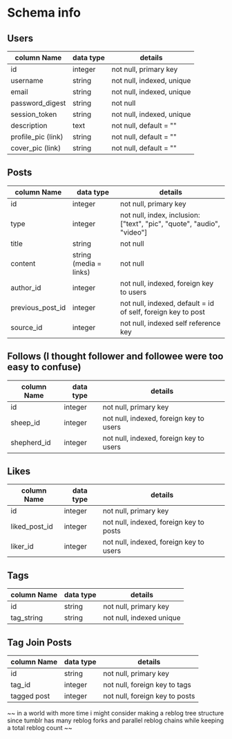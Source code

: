 # Schema info

## Users
column Name     | data type | details
----------------|-----------|---------------------------
id              | integer   | not null, primary key
username        | string    | not null, indexed, unique
email           | string    | not null, indexed, unique
password_digest | string    | not null
session_token   | string    | not null, indexed, unique
description     | text      | not null, default = ""
profile_pic (link)| string  | not null, default = ""
cover_pic (link)| string    | not null, default = ""

## Posts
column Name     | data type | details
----------------|-----------|---------------------------
id              | integer   | not null, primary key
type            | integer   | not null, index, inclusion: ["text", "pic", "quote", "audio", "video"]
title           | string    | not null
content         | string (media = links) | not null
author_id       | integer   | not null, indexed, foreign key to users
previous_post_id| integer   | not null, indexed, default = id of self, foreign key to post
source_id       | integer   | not null, indexed self reference key

## Follows (I thought follower and followee were too easy to confuse)
column Name     | data type | details
----------------|-----------|---------------------------
id              | integer   | not null, primary key
sheep_id        | integer   | not null, indexed, foreign key to users
shepherd_id      | integer   | not null, indexed, foreign key to users

## Likes
column Name     | data type | details
----------------|-----------|---------------------------
id              | integer   | not null, primary key
liked_post_id   | integer   | not null, indexed, foreign key to posts
liker_id        | integer   | not null, indexed, foreign key to users

## Tags
column Name     | data type | details
----------------|-----------|---------------------------
id              | string    | not null, primary key
tag_string      | string    | not null, indexed unique

## Tag Join Posts
column Name     | data type | details
----------------|-----------|---------------------------
id              | string    | not null, primary key
tag_id          | integer   | not null, foreign key to tags
tagged post     | integer   | not null, foreign key to posts

~~ in a world with more time i might consider making a reblog tree structure since tumblr has many reblog forks and parallel reblog chains while keeping a total reblog count ~~
